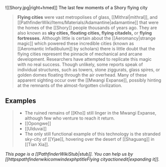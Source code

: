 ![[Shory.jpg|right+hmed]] 
 The last few moments of a Shory flying city
> **Flying cities** were vast metropolises of glass, [[Mithral|mithral]], and [[PathfinderWiki/Items/Materials/Adamantine|adamantine]] that were the homes of the [[Shory]] people thousands of years ago. They are also known as **sky cities, floating cities, flying citadels,** or **flying fortresses.**
> Although little is certain about the [[Aeromancy|strange magic]] which powered these incredible cities (known as [[Aeromantic Infadibulum]] by scholars) there is little doubt that the flying cities represent the pinnacle of mechanical and arcane development. Researchers have attempted to replicate this magic with no real success.
> Though unlikely, some reports speak of individual structures, such as towers, stone ziggurats, glass spires, or golden domes floating through the air overhead. Many of these apparent sighting occur over the [[Mwangi Expanse]], possibly hinting at the remnants of the almost-forgotten civilization.


## Examples

> - The ruined remains of [[Kho]] still linger in the Mwangi Expanse, although few who venture to reach it return.
> - [[Opongwe]]
> - [[Ulduvai]]
> - The only still functional example of this technology is the stranded sky-city of [[Yjae]], hovering over the desert of [[Shaguang]] in [[Tian Xia]].


*This page is a [[PathfinderWikiStub|stub]]. You can help us by [[httpspathfinderwikicomwindexphptitleFlying cityactionedit|expanding it]].*








